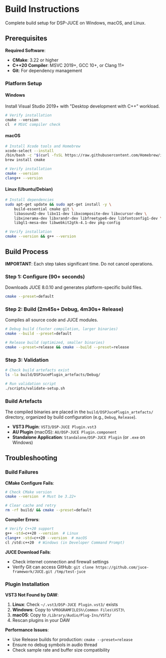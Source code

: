 # Build Instructions

Complete build setup for DSP-JUCE on Windows, macOS, and Linux.

## Prerequisites

**Required Software**:

- **CMake**: 3.22 or higher
- **C++20 Compiler**: MSVC 2019+, GCC 10+, or Clang 11+
- **Git**: For dependency management

### Platform Setup

#### Windows

Install Visual Studio 2019+ with "Desktop development with C++" workload.

```powershell
# Verify installation
cmake --version
cl  # MSVC compiler check
```

#### macOS

```bash
# Install Xcode tools and Homebrew
xcode-select --install
/bin/bash -c "$(curl -fsSL https://raw.githubusercontent.com/Homebrew/install/HEAD/install.sh)"
brew install cmake

# Verify installation  
cmake --version
clang++ --version
```

#### Linux (Ubuntu/Debian)

```bash
# Install dependencies
sudo apt-get update && sudo apt-get install -y \
    build-essential cmake git \
    libasound2-dev libx11-dev libxcomposite-dev libxcursor-dev \
    libxinerama-dev libxrandr-dev libfreetype6-dev libfontconfig1-dev \
    libgl1-mesa-dev libwebkit2gtk-4.1-dev pkg-config

# Verify installation
cmake --version && g++ --version
```

## Build Process

**IMPORTANT**: Each step takes significant time. Do not cancel operations.

### Step 1: Configure (90+ seconds)

Downloads JUCE 8.0.10 and generates platform-specific build files.

```bash
cmake --preset=default
```

### Step 2: Build (2m45s+ Debug, 4m30s+ Release)  

Compiles all source code and JUCE modules.

```bash
# Debug build (faster compilation, larger binaries)
cmake --build --preset=default

# Release build (optimized, smaller binaries)
cmake --preset=release && cmake --build --preset=release
```

### Step 3: Validation

```bash
# Check build artefacts exist
ls -la build/DSPJucePlugin_artefacts/Debug/

# Run validation script
./scripts/validate-setup.sh
```

### Build Artefacts

The compiled binaries are placed in the `build/DSPJucePlugin_artefacts/` directory,
organized by build configuration (e.g., `Debug`, `Release`).

- **VST3 Plugin**: `VST3/DSP-JUCE Plugin.vst3`
- **AU Plugin** (macOS): `AU/DSP-JUCE Plugin.component`
- **Standalone Application**: `Standalone/DSP-JUCE Plugin` (or `.exe` on Windows)

## Troubleshooting

### Build Failures

**CMake Configure Fails**:

```bash
# Check CMake version
cmake --version  # Must be 3.22+

# Clear cache and retry
rm -rf build/ && cmake --preset=default
```

**Compiler Errors**:

```bash  
# Verify C++20 support
g++ -std=c++20 --version  # Linux
clang++ -std=c++20 --version  # macOS
cl /std:c++20  # Windows (in Developer Command Prompt)
```

**JUCE Download Fails**:

- Check internet connection and firewall settings
- Verify Git can access GitHub: `git clone https://github.com/juce-framework/JUCE.git /tmp/test-juce`

### Plugin Installation

**VST3 Not Found by DAW**:

1. **Linux**: Check `~/.vst3/DSP-JUCE Plugin.vst3/` exists
2. **Windows**: Copy to `%PROGRAMFILES%\Common Files\VST3\`  
3. **macOS**: Copy to `/Library/Audio/Plug-Ins/VST3/`
4. Rescan plugins in your DAW

**Performance Issues**:

- Use Release builds for production: `cmake --preset=release`
- Ensure no debug symbols in audio thread
- Check sample rate and buffer size compatibility
